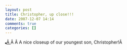 ```yaml
---
layout: post
title: Christopher, up close!!!
date: 2007-12-07 14:14
comments: true
categories: []
---
```

<a title="photo sharing" href="http://www.flickr.com/photos/pfilias/2049880841/"><img style="border-width: 2px; border-color: #000000; border-style: solid;" src="http://farm3.static.flickr.com/2389/2049880841_726edcd0f4_m.jpg" alt="" />Â </a>Â Â A nice closeup of our youngest son, Christopher!Â
